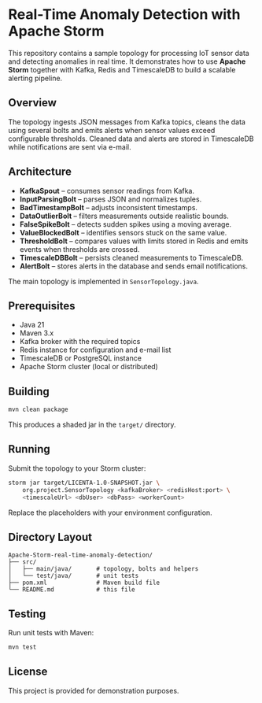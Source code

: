 # Real-Time Anomaly Detection with Apache Storm

This repository contains a sample topology for processing IoT sensor data and detecting anomalies in real time. It demonstrates how to use **Apache Storm** together with Kafka, Redis and TimescaleDB to build a scalable alerting pipeline.

## Overview

The topology ingests JSON messages from Kafka topics, cleans the data using several bolts and emits alerts when sensor values exceed configurable thresholds. Cleaned data and alerts are stored in TimescaleDB while notifications are sent via e-mail.

## Architecture

- **KafkaSpout** – consumes sensor readings from Kafka.
- **InputParsingBolt** – parses JSON and normalizes tuples.
- **BadTimestampBolt** – adjusts inconsistent timestamps.
- **DataOutlierBolt** – filters measurements outside realistic bounds.
- **FalseSpikeBolt** – detects sudden spikes using a moving average.
- **ValueBlockedBolt** – identifies sensors stuck on the same value.
- **ThresholdBolt** – compares values with limits stored in Redis and emits events when thresholds are crossed.
- **TimescaleDBBolt** – persists cleaned measurements to TimescaleDB.
- **AlertBolt** – stores alerts in the database and sends email notifications.

The main topology is implemented in `SensorTopology.java`.

## Prerequisites

- Java 21
- Maven 3.x
- Kafka broker with the required topics
- Redis instance for configuration and e-mail list
- TimescaleDB or PostgreSQL instance
- Apache Storm cluster (local or distributed)

## Building

```bash
mvn clean package
```

This produces a shaded jar in the `target/` directory.

## Running

Submit the topology to your Storm cluster:

```bash
storm jar target/LICENTA-1.0-SNAPSHOT.jar \
    org.project.SensorTopology <kafkaBroker> <redisHost:port> \
    <timescaleUrl> <dbUser> <dbPass> <workerCount>
```

Replace the placeholders with your environment configuration.

## Directory Layout

```
Apache-Storm-real-time-anomaly-detection/
├── src/
│   ├── main/java/       # topology, bolts and helpers
│   └── test/java/       # unit tests
├── pom.xml              # Maven build file
└── README.md            # this file
```

## Testing

Run unit tests with Maven:

```bash
mvn test
```

## License

This project is provided for demonstration purposes.
